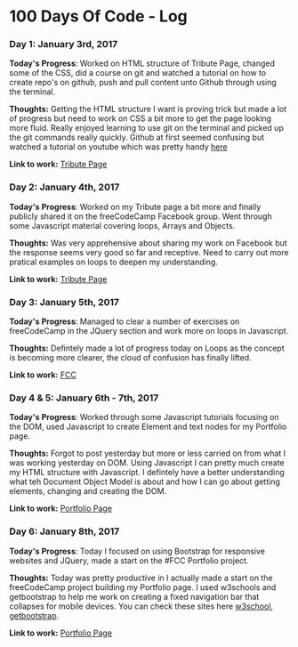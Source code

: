 # 100 Days Of Code - Log

### Day 1: January 3rd, 2017

**Today's Progress**: Worked on HTML structure of Tribute Page, changed some of the CSS, did a course on git and watched a tutorial on how to create repo's on github, push and pull content unto Github through using the terminal.

**Thoughts:** Getting the HTML structure I want is proving trick but made a lot of progress but need to work on CSS a bit more to get the page looking more fluid. Really enjoyed learning to use git on the terminal and picked up the git commands really quickly. Github at first seemed confusing but watched a tutorial on youtube which was pretty handy [here](https://www.youtube.com/watch?v=0fKg7e37bQE)

**Link to work:** [Tribute Page](http://codepen.io/MikeOsa123/pen/ENKQbB)

### Day 2: January 4th, 2017

**Today's Progress**: Worked on my Tribute page a bit more and finally publicly shared it on the freeCodeCamp Facebook group. Went through some Javascript material covering loops, Arrays and Objects.

**Thoughts:** Was very apprehensive about sharing my work on Facebook but the response seems very good so far and receptive. Need to carry out more pratical examples on loops to deepen my understanding.

**Link to work:** [Tribute Page](http://codepen.io/MikeOsa123/full/ENKQbB/)

### Day 3: January 5th, 2017

**Today's Progress**: Managed to clear a number of exercises on freeCodeCamp in the JQuery section and work more on loops in Javascript.

**Thoughts:** Defintely made a lot of progress today on Loops as the concept is becoming more clearer, the cloud of confusion has finally lifted.

**Link to work:** [FCC](https://www.freecodecamp.com/challenges/target-even-numbered-elements-using-jquery)

### Day 4 & 5: January 6th - 7th, 2017

**Today's Progress**: Worked through some Javascript tutorials focusing on the DOM, used Javascript to create Element and text nodes for my Portfolio page.

**Thoughts:** Forgot to post yesterday but more or less carried on from what I was working yesterday on DOM. Using Javascript I can pretty much create my HTML structure with Javascript. I defintely have a better understanding what teh Document Object Model is about and how I can go about getting elements, changing and creating the DOM.

**Link to work:** [Portfolio Page](http://codepen.io/MikeOsa123/pen/OWVaaz)

### Day 6: January 8th, 2017

**Today's Progress**: Today I focused on using Bootstrap for responsive websites and JQuery, made a start on the #FCC Portfolio project.

**Thoughts:** Today was pretty productive in I actually made a start on the freeCodeCamp project building my Portfolio page. I used w3schools and getbootstrap to help me work on creating a fixed navigation bar that collapses for mobile devices. You can check these sites here [w3school](http://www.w3schools.com/bootstrap/bootstrap_navbar.asp), [getbootstrap](https://getbootstrap.com/components/#navbar).

**Link to work:** [Portfolio Page](https://twitter.com/MikeOsa123/status/818148117812023299)
